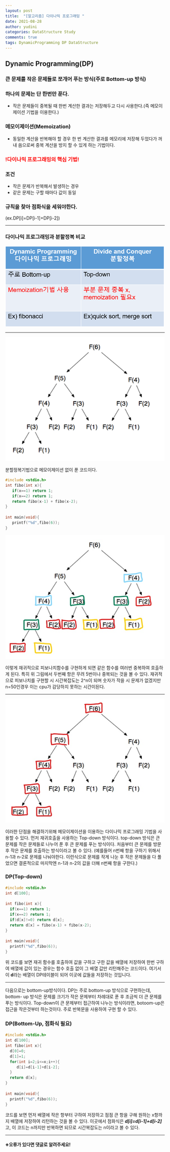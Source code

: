```yaml
---
layout: post
title:  "[알고리즘] 다이나믹 프로그래밍 "
date: 2021-08-28
author: yudini
categories: DataStructure Study
comments: true
tags: DynamicProgramming DP DataStructure 
---
```


## Dynamic Programming(DP)
### 큰 문제를 작은 문제들로 쪼개어 푸는 방식(주로 Bottom-up 방식)
### 하나의 문제는 단 한번만 푼다.
- 작은 문제들이 중복될 때 한번 계산한 결과는 저장해두고 다시 사용한다.(즉 메모이제이션 기법을 이용한다.)

### 메모이제이션(Memoization)
- 동일한 계산을 반복해야 할 경우 한 번 계산한 결과를 메모리에 저장해 두었다가 꺼내 씀으로써 중복 계산을 방지 할 수 있게 하는 기법이다.
<h3 style="color:red">!다이나믹 프로그래밍의 핵심 기법!</h3>

### 조건
- 작은 문제가 반복해서 발생하는 경우
- 같은 문제는 구할 때마다 값이 동일

### 규칙을 찾아 점화식을 세워야한다.
(ex.DP[i]=DP[i-1]+DP[i-2])

<hr>

### 다이나믹 프로그래밍과 분할정복 비교 
![DP vs DaC](/assets/images/DP.png)

<hr>

![fibonacci](/assets/images/fibonacci1.png)

분할정복기법으로 메모이제이션 없이 푼 코드이다. 
~~~C++
#include <stdio.h> 
int fibo(int x){ 
   if(x==1) return 1; 
   if(x==2) return 1; 
   return fibo(x-1) + fibo(x-2); 
} 

int main(void){ 
   printf("%d",fibo(6)); 
} 
~~~

![fibonacci](/assets/images/fibonacci.jpg)

이렇게 재귀적으로 피보나치함수를 구현하게 되면 같은 함수를 여러번 중복하여 호출하게 된다. 특히 위 그림에서 두번째 항은 무려 5번이나 중복되는 것을 볼 수 있다. 재귀적으로 피보나치를 구현할 시 시간복잡도는 2^n이 되며 숫자가 작을 시 문제가 없겠지만 n=50인경우 이는 cpu가 감당하지 못하는 시간이된다.

<hr>

![fibonacci](/assets/images/fibonacci2.jpg)

이러한 단점을 해결하기위해 메모이제이션을 이용하는 다이나믹 프로그래밍 기법을 사용할 수 있다. 먼저 재귀호출을 사용하는 Top-down 방식이다. top-down 방식은 큰 문제를 작은 문제들로 나누어 푼 후 큰 문제를 푸는 방식이다. 처음부터 큰 문제를 방문 후 작은 문제를 호출하는 방식이라고 볼 수 있다. (예를들어 n번째 항을 구하기 위해서 n-1과 n-2로 문제를 나눠야한다. 
이런식으로 문제를 작게 나눈 후 작은 문제들을 다 풀었으면 결론적으로 마지막엔 n-1과 n-2의 값을 더해 n번째 항을 구한다.)

### DP(Top-down)
~~~c++
#include <stdio.h>                                                   
int d[100]; 

int fibo(int x){ 
  if(x==1) return 1; 
  if(x==2) return 1; 
  if(d[x]!=0) return d[x]; 
  return d[x] = fibo(x-1) + fibo(x-2); 
} 

int main(void){
  printf("%d",fibo(6)); 
} 

~~~
위 코드를 보면 재귀 함수를 호출하여 값을 구하고 구한 값을 배열에 저장하여 한번 구하여 배열에 값이 있는 경우는 함수 호출 없이 그 배열 값만 리턴해주는 코드이다.
여기서 이 **d**라는 배열이 DP테이블이 되어 이곳에 값들을 저장하는 것입니다. 
<hr>

다음으로는 bottom-up방식이다. DP는 주로 bottom-up 방식으로 구현하는데, bottom- up 방식은 문제를 크기가 작은 문제부터 차례대로 푼 후 조금씩 더 큰 문제를 푸는 방식이다. Top-down이 큰 문제부터 접근하여 나누는 방식이라면, botoom-up은 접근을 작은것부터 하는것이다. 주로 반복문을 사용하여 구현 할 수 있다. 

### DP(Bottom-Up, 점화식 필요)
~~~c++
#include <stdio.h>                                              
int d[100]; 
int fibo(int x){ 
  d[0]=0; 
  d[1]=1; 
  for(int i=2;i<=x;i++){ 
     d[i]=d[i-1]+d[i-2]; 
  } 
  return d[x]; 
}
 
int main(void){ 
  printf("%d",fibo(6)); 
} 
~~~

코드를 보면 먼저 배열에 작은 항부터 구하여 저장하고 점점 큰 항을 구해 원하는 x항까지 배열에 저장하여 리턴하는 것을 볼 수 있다. 이곳에서 점화식은 ***d[i]=d[i-1]+d[i-2]*** 고, 이 코드는  n까지만 반복하면 되므로 시간복잡도는 n이라고 볼 수 있다.



<hr>


<h4>&#8251;오류가 있다면 댓글로 알려주세요!</h4>
